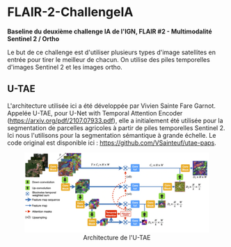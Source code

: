 # FLAIR-2-ChallengeIA
 **Baseline du deuxième challenge IA de l'IGN, FLAIR #2 - Multimodalité Sentinel 2 / Ortho**

 Le but de ce challenge est d'utiliser plusieurs types d'image satellites en entrée pour tirer le meilleur de chacun. On utilise des piles temporelles d'images Sentinel 2 et les images ortho. 

 ## U-TAE

 L'architecture utilisée ici a été développée par Vivien Sainte Fare Garnot. Appelée U-TAE, pour U-Net with Temporal Attention Encoder (https://arxiv.org/pdf/2107.07933.pdf), elle a initialement été utilisée pour la segmentation de parcelles agricoles à partir de piles temporelles Sentinel 2. Ici nous l'utilisons pour la segmentation sémantique à grande échelle. Le code original est disponible ici : https://github.com/VSainteuf/utae-paps. 

 <figure style="text-align:center">
  <img
  src="images/utae.png"
  alt="architecture de l'utae">
  <figcaption>Architecture de l'U-TAE</figcaption>
</figure>
